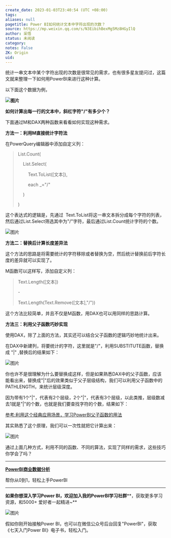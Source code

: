 ```yaml
---
create_date: 2023-01-03T23:40:54 (UTC +08:00)
tags: 
aliases: null
pagetitle: Power BI如何统计文本中字符出现的次数？
source: https://mp.weixin.qq.com/s/N3EibihBexMg5Mz8HGyIlQ
author: 采悟
status: 未阅读
category: 
notes: False
ZK: Origin
uid: 
---
```


统计一串文本中某个字符出现的次数是很常见的需求，也有很多星友提问过，这篇文就来整理一下如何用PowerBI来进行这种计算。

以下面这个数据为例，

**![图片](https://mmbiz.qpic.cn/mmbiz_png/aHEbZtANQJO1No79s8hRicqPybaVJDbpOtia6nrQuBLUJy9AXicfCn22tiajFhaOqx3Ckfs5A9dscgeXEybrY3XxJg/640?wx_fmt=png&wxfrom=5&wx_lazy=1&wx_co=1)**

**如何计算出每一行的文本中，斜杠字符"/"有多少个？**

下面通过M和DAX两种函数来看看如何实现这种需求。

**方法一：利用M直接统计字符法**

在PowerQuery编辑器中添加自定义列：

> List.Count(
> 
>     List.Select(
> 
>         Text.ToList(\[文本\]),
> 
>         each \_="/"
> 
>     )
> 
> )

这个表达式的逻辑是，先通过  Text.ToList将这一串文本拆分成每个字符的列表，然后通过List.Select筛选其中为"/"字符，最后通过List.Count统计字符的个数。  

![图片](https://mmbiz.qpic.cn/mmbiz_png/aHEbZtANQJPKdViaQCjjHzmjL4AQKBXxNAttIgNpjcZrOJK2gYv41CPIsoyBDuGYVs5rEQ1xV9X1VMht4x1QsaQ/640?wx_fmt=png&wxfrom=5&wx_lazy=1&wx_co=1)

**方法二：替换后计算长度差异法**

这个方法的思路是将需要统计的字符移除或者替换为空，然后统计替换前后字符长度的差异就可以实现了。  

M函数可以这样写，添加自定义列：

> Text.Length(\[文本\])
> 
> \-
> 
> Text.Length(Text.Remove(\[文本\],"/"))

这个方法比较简单，并且不仅是M函数，用DAX也可以用同样的思路计算。

**方法三：利用父子函数巧妙实现**

使用DAX，除了上面的方法，其实还可以结合父子函数的逻辑巧妙地统计出来。  

在DAX中新建列，将要统计的字符，这里就是"/"，利用SUBSTITUTE函数，替换成 "|" ,替换后的结果如下：

![图片](https://mmbiz.qpic.cn/mmbiz_png/aHEbZtANQJO1No79s8hRicqPybaVJDbpOyzykzrwlavIK31xlhDDMzBC5mXj8SPic0ibGyr0b3RxvEYLZBQpuyibFg/640?wx_fmt=png&wxfrom=5&wx_lazy=1&wx_co=1)

你也许不是很理解为什么要替换成这样，但是如果熟悉DAX中的父子函数，应该能看出来，替换成"|"后的效果类似于父子层级结构，我们可以利用父子函数中的PATHLENGTH，来统计层级深度。

因为带有1个"|"，代表有2个层级，2个"|"，代表有3个层级，以此类推，层级数减去1就是"|"的个数，也就是我们要查找字符的个数，结果如下：  

[参考:利用这个经典应用场景，学习PowerBI父子函数的用法](http://mp.weixin.qq.com/s?__biz=MzA4MzQwMjY4MA==&mid=2484078287&idx=1&sn=5da26f894eb0cbf484a7b2b2df2407c8&chksm=8e13ac18b964250e383d551ef2dacb46cc33f5da2cfb7d2b5ffb522c7c2a88d14ce289ec6104&scene=21#wechat_redirect)  

其实熟悉了这个原理，我们可以一次性就把它计算出来：

![图片](https://mmbiz.qpic.cn/mmbiz_png/aHEbZtANQJO1No79s8hRicqPybaVJDbpO6WfHwvibtfm6IegK7qYyNZhyVf5OZx4f6TlkcWWEgBGxtNOXkgw68Tg/640?wx_fmt=png&wxfrom=5&wx_lazy=1&wx_co=1)

通过上面几种方式，利用不同的函数、不同的算法，实现了同样的需求，这些技巧你学会了吗？

___

[**PowerBI商业数据分析**](http://mp.weixin.qq.com/s?__biz=MzA4MzQwMjY4MA==&mid=2484074987&idx=1&sn=5cf4ba4b683ee9136bb7a26f6e9bcf01&chksm=8e0c533cb97bda2add48a4576b9c1e230249a5a4160dd93cd677a37ea21d26fc9cc26fc4cb1c&scene=21#wechat_redirect)

帮你从0到1，轻松上手PowerBI

___

**如果你想深入学习Power BI，欢迎加入我的PowerBI学习社群****，获取更多学习资源，和5000+ 爱好者一起精进~**

![图片](https://mmbiz.qpic.cn/mmbiz_png/aHEbZtANQJMstwXX5zrKianmFXzyqbIVgh7byfo3V8JJPmhqicywbtYkM0j2ibngnT5XBZ2AwKvGZiby9ngoKfLvzg/640?wx_fmt=png&wxfrom=5&wx_lazy=1&wx_co=1)

假如你刚开始接触Power BI，也可以在微信公众号后台回复"PowerBI"，获取《七天入门Power BI》电子书，轻松入门。
